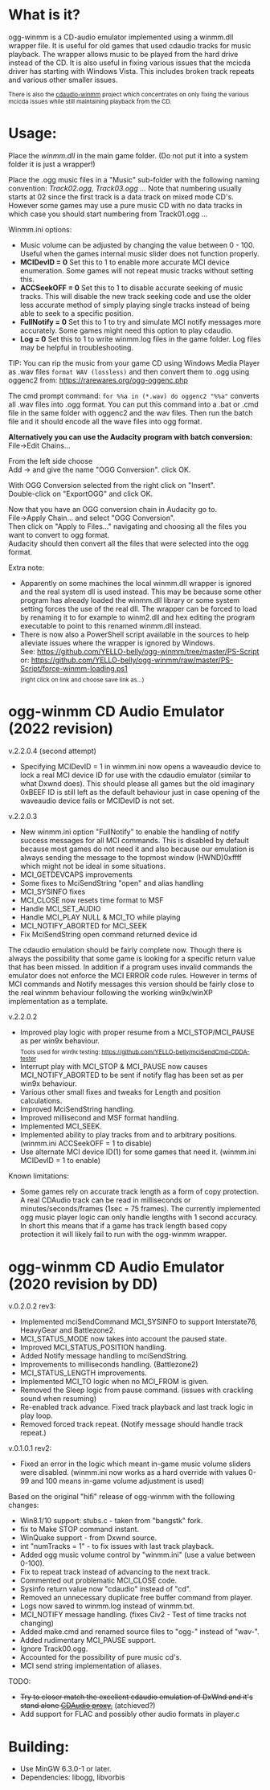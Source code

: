 # What is it?

ogg-winmm is a CD-audio emulator implemented using a winmm.dll wrapper file. It is useful for old games that used cdaudio tracks for music playback. The wrapper allows music to be played from the hard drive instead of the CD. It is also useful in fixing various issues that the mcicda driver has starting with Windows Vista. This includes broken track repeats and various other smaller issues.  

<sub>There is also the [cdaudio-winmm](https://github.com/YELLO-belly/cdaudio-winmm) project which concentrates on only fixing the various mcicda issues while still maintaining playback from the CD.<sub>

# Usage:

Place the *winmm.dll* in the main game folder. (Do not put it into a system folder it is just a wrapper!)

Place the .ogg music files in a "Music" sub-folder with the following naming convention:
*Track02.ogg, Track03.ogg ...*
Note that numbering usually starts at 02 since the first track is a data track on mixed mode CD's.
However some games may use a pure music CD with no data tracks in which case you should start numbering from Track01.ogg ...

Winmm.ini options:
- Music volume can be adjusted by changing the value between 0 - 100. Useful when the games internal music slider does not function properly.
- **MCIDevID = 0** Set this to 1 to enable more accurate MCI device enumeration. Some games will not repeat music tracks without setting this.
- **ACCSeekOFF = 0** Set this to 1 to disable accurate seeking of music tracks. This will disable the new track seeking code and use the older less accurate method of simply playing single tracks instead of being able to seek to a specific position.
- **FullNotify = 0** Set this to 1 to try and simulate MCI notify messages more accurately. Some games might need this option to play cdaudio.
- **Log = 0** Set this to 1 to write winmm.log files in the game folder. Log files may be helpful in troubleshooting.

TIP: You can rip the music from your game CD using Windows Media Player as .wav files ```format WAV (lossless)``` and then convert them to .ogg using oggenc2 from:
https://rarewares.org/ogg-oggenc.php

The cmd prompt command:
```for %%a in (*.wav) do oggenc2 "%%a"```
converts all .wav files into .ogg format. You can put this command into a .bat or .cmd file in the same folder with oggenc2 and the wav files. Then run the batch file and it should encode all the wave files into ogg format.

**Alternatively you can use the Audacity program with batch conversion:**  
File->Edit Chains...  

From the left side choose  
Add -> and give the name "OGG Conversion". click OK.  

With OGG Conversion selected from the right click on "Insert".  
Double-click on "ExportOGG" and click OK.  

Now that you have an OGG conversion chain in Audacity go to.  
File->Apply Chain... and select "OGG Conversion".  
Then click on "Apply to Files..." navigating and choosing all the files you want to convert to ogg format.  
Audacity should then convert all the files that were selected into the ogg format.  


Extra note:
- Apparently on some machines the local winmm.dll wrapper is ignored and the real system dll is used instead. This may be because some other program has already loaded the winmm.dll library or some system setting forces the use of the real dll. The wrapper can be forced to load by renaming it to for example to winm2.dll and hex editing the program executable to point to this renamed winmm.dll instead.
- There is now also a PowerShell script available in the sources to help alleviate issues where the wrapper is ignored by Windows.  
See: https://github.com/YELLO-belly/ogg-winmm/tree/master/PS-Script  
or: https://github.com/YELLO-belly/ogg-winmm/raw/master/PS-Script/force-winmm-loading.ps1  
<sub>(right click on link and choose save link as...)</sub>

# ogg-winmm CD Audio Emulator (2022 revision)

v.2.2.0.4 (second attempt)
- Specifying MCIDevID = 1 in winmm.ini now opens a waveaudio device to lock a real MCI device ID for use with the cdaudio emulator (similar to what Dxwnd does). This should please all games but the old imaginary 0xBEEF ID is still left as the default behaviour just in case opening of the waveaudio device fails or MCIDevID is not set.


v.2.2.0.3
- New winmm.ini option "FullNotify" to enable the handling of notify success messages for all MCI commands. This is disabled by default because most games do not need it and also because our emulation is always sending the message to the topmost window (HWND)0xffff which might not be ideal in some situations.
- MCI_GETDEVCAPS improvements
- Some fixes to MciSendString "open" and alias handling
- MCI_SYSINFO fixes
- MCI_CLOSE now resets time format to MSF
- Handle MCI_SET_AUDIO
- Handle MCI_PLAY NULL & MCI_TO while playing
- MCI_NOTIFY_ABORTED for MCI_SEEK
- Fix MciSendString open command returned device id

The cdaudio emulation should be fairly complete now. Though there is always the possibility that some game is looking for a specific return value that has been missed. In addition if a program uses invalid commands the emulator does not enforce the MCI ERROR code rules. However in terms of MCI commands and Notify messages this version should be fairly close to the real winmm behaviour following the working win9x/winXP implementation as a template.


v.2.2.0.2
- Improved play logic with proper resume from a MCI_STOP/MCI_PAUSE as per win9x behaviour.  
  <sub>Tools used for win9x testing: https://github.com/YELLO-belly/mciSendCmd-CDDA-tester</sub>
- Interrupt play with MCI_STOP & MCI_PAUSE now causes MCI_NOTIFY_ABORTED to be sent if notify flag has been set as per win9x behaviour.
- Various other small fixes and tweaks for Length and position calculations. 
- Improved MciSendString handling.
- Improved millisecond and MSF format handling.
- Implemented MCI_SEEK.
- Implemented ability to play tracks from and to arbitrary positions. (winmm.ini ACCSeekOFF = 1 to disable)
- Use alternate MCI device ID(1) for some games that need it. (winmm.ini MCIDevID = 1 to enable)

Known limitations:
- Some games rely on accurate track length as a form of copy protection. A real CDAudio track can be read in milliseconds or minutes/seconds/frames (1sec = 75 frames). The currently implemented ogg music player logic can only handle lengths with 1 second accuracy. In short this means that if a game has track length based copy protection it will likely fail to run with the ogg-winmm wrapper.


# ogg-winmm CD Audio Emulator (2020 revision by DD)

v.0.2.0.2 rev3:
- Implemented mciSendCommand MCI_SYSINFO to support Interstate76, HeavyGear and Battlezone2.
- MCI_STATUS_MODE now takes into account the paused state.
- Improved MCI_STATUS_POSITION handling.
- Added Notify message handling to mciSendString.
- Improvements to milliseconds handling. (Battlezone2)
- MCI_STATUS_LENGTH improvements.
- Implemented MCI_TO logic when no MCI_FROM is given.
- Removed the Sleep logic from pause command. (issues with crackling sound when resuming)
- Re-enabled track advance. Fixed track playback and last track logic in play loop.
- Removed forced track repeat. (Notify message should handle track repeat.)

v.0.1.0.1 rev2:
- Fixed an error in the logic which meant in-game music volume sliders were disabled. (winmm.ini now works as a hard override with values 0-99 and 100 means in-game volume adjustment is used)

Based on the original "hifi" release of ogg-winmm with the following changes:

- Win8.1/10 support: stubs.c - taken from "bangstk" fork.
- fix to Make STOP command instant.
- WinQuake support - from Dxwnd source.
- int "numTracks = 1" - to fix issues with last track playback.
- Added ogg music volume control by "winmm.ini" (use a value between 0-100).
- Fix to repeat track instead of advancing to the next track.
- Commented out problematic MCI_CLOSE code.
- Sysinfo return value now "cdaudio" instead of "cd".
- Removed an unnecessary duplicate free buffer command from player.
- Logs now saved to winmm.log instead of winmm.txt.
- MCI_NOTIFY message handling. (fixes Civ2 - Test of time tracks not changing)
- Added make.cmd and renamed source files to "ogg-" instead of "wav-".
- Added rudimentary MCI_PAUSE support.
- Ignore Track00.ogg.
- Accounted for the possibility of pure music cd's.
- MCI send string implementation of aliases.

TODO:
- ~~Try to closer match the excellent cdaudio emulation of DxWnd and it's stand alone [CDAudio proxy.](https://sourceforge.net/projects/cdaudio-proxy/)~~ (atchieved?)
- Add support for FLAC and possibly other audio formats in player.c

# Building:

- Use MinGW 6.3.0-1 or later.
- Dependencies: libogg, libvorbis
